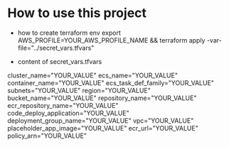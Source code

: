 # How to use this project

- how to create terraform env
export AWS_PROFILE=YOUR_AWS_PROFILE_NAME && terraform apply -var-file="../secret_vars.tfvars"

- content of secret_vars.tfvars

cluster_name="YOUR_VALUE"
ecs_name="YOUR_VALUE"
container_name="YOUR_VALUE"
ecs_task_def_family="YOUR_VALUE"
subnets="YOUR_VALUE"
region="YOUR_VALUE"
bucket_name="YOUR_VALUE"
repository_name="YOUR_VALUE"
ecr_repository_name="YOUR_VALUE"
code_deploy_application="YOUR_VALUE"
deployment_group_name="YOUR_VALUE"
vpc="YOUR_VALUE"
placeholder_app_image="YOUR_VALUE"
ecr_url="YOUR_VALUE"
policy_arn="YOUR_VALUE"




